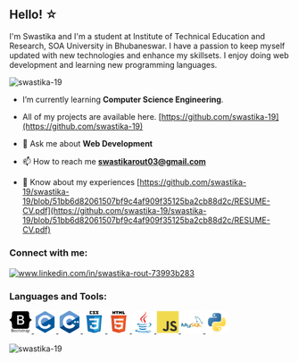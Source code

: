 ## Hello! ☆

I'm Swastika and I'm a student at Institute of Technical Education and Research, SOA University in Bhubaneswar. I have a passion to keep myself updated with new technologies and enhance my skillsets. I enjoy doing web development and learning new programming languages.

<p align="left"> <img src="https://komarev.com/ghpvc/?username=swastika-19&label=Profile%20views&color=000000&style=flat" alt="swastika-19" /> </p>

- I’m currently learning **Computer Science Engineering**.
- All of my projects are available here. [https://github.com/swastika-19](https://github.com/swastika-19)

- 💬 Ask me about **Web Development**

- 📫 How to reach me **swastikarout03@gmail.com**

- 📄 Know about my experiences [https://github.com/swastika-19/swastika-19/blob/51bb6d82061507bf9c4af909f35125ba2cb88d2c/RESUME-CV.pdf](https://github.com/swastika-19/swastika-19/blob/51bb6d82061507bf9c4af909f35125ba2cb88d2c/RESUME-CV.pdf)

<h3 align="left">Connect with me:</h3>
<p align="left">
<a href="https://linkedin.com/in/www.linkedin.com/in/swastika-rout-73993b283" target="blank"><img align="center" src="https://raw.githubusercontent.com/rahuldkjain/github-profile-readme-generator/master/src/images/icons/Social/linked-in-alt.svg" alt="www.linkedin.com/in/swastika-rout-73993b283" height="30" width="40" /></a>
</p>

<h3 align="left">Languages and Tools:</h3>
<p align="left"> <a href="https://getbootstrap.com" target="_blank" rel="noreferrer"> <img src="https://raw.githubusercontent.com/devicons/devicon/master/icons/bootstrap/bootstrap-plain-wordmark.svg" alt="bootstrap" width="40" height="40"/> </a> <a href="https://www.cprogramming.com/" target="_blank" rel="noreferrer"> <img src="https://raw.githubusercontent.com/devicons/devicon/master/icons/c/c-original.svg" alt="c" width="40" height="40"/> </a> <a href="https://www.w3schools.com/cpp/" target="_blank" rel="noreferrer"> <img src="https://raw.githubusercontent.com/devicons/devicon/master/icons/cplusplus/cplusplus-original.svg" alt="cplusplus" width="40" height="40"/> </a> <a href="https://www.w3schools.com/css/" target="_blank" rel="noreferrer"> <img src="https://raw.githubusercontent.com/devicons/devicon/master/icons/css3/css3-original-wordmark.svg" alt="css3" width="40" height="40"/> </a> <a href="https://www.w3.org/html/" target="_blank" rel="noreferrer"> <img src="https://raw.githubusercontent.com/devicons/devicon/master/icons/html5/html5-original-wordmark.svg" alt="html5" width="40" height="40"/> </a> <a href="https://www.java.com" target="_blank" rel="noreferrer"> <img src="https://raw.githubusercontent.com/devicons/devicon/master/icons/java/java-original.svg" alt="java" width="40" height="40"/> </a> <a href="https://developer.mozilla.org/en-US/docs/Web/JavaScript" target="_blank" rel="noreferrer"> <img src="https://raw.githubusercontent.com/devicons/devicon/master/icons/javascript/javascript-original.svg" alt="javascript" width="40" height="40"/> </a> <a href="https://www.mysql.com/" target="_blank" rel="noreferrer"> <img src="https://raw.githubusercontent.com/devicons/devicon/master/icons/mysql/mysql-original-wordmark.svg" alt="mysql" width="40" height="40"/> </a> <a href="https://www.python.org" target="_blank" rel="noreferrer"> <img src="https://raw.githubusercontent.com/devicons/devicon/master/icons/python/python-original.svg" alt="python" width="40" height="40"/> </a> </p>

<p><img align="center" src="https://github-readme-stats.vercel.app/api/top-langs?username=swastika-19&show_icons=true&locale=en&layout=compact" alt="swastika-19" /></p>

